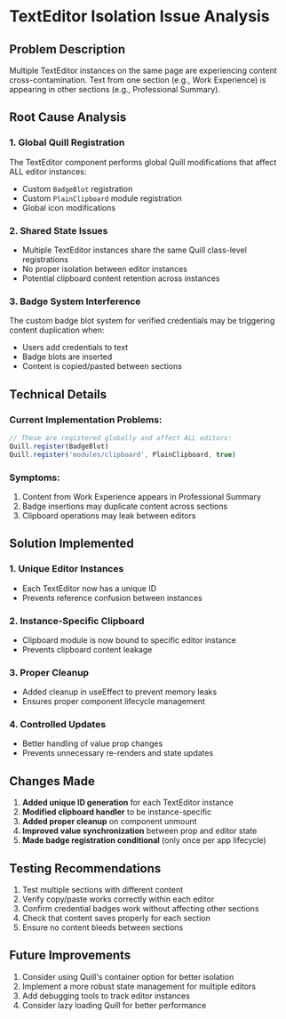 # TextEditor Isolation Issue Analysis

## Problem Description
Multiple TextEditor instances on the same page are experiencing content cross-contamination. Text from one section (e.g., Work Experience) is appearing in other sections (e.g., Professional Summary).

## Root Cause Analysis

### 1. Global Quill Registration
The TextEditor component performs global Quill modifications that affect ALL editor instances:
- Custom `BadgeBlot` registration
- Custom `PlainClipboard` module registration
- Global icon modifications

### 2. Shared State Issues
- Multiple TextEditor instances share the same Quill class-level registrations
- No proper isolation between editor instances
- Potential clipboard content retention across instances

### 3. Badge System Interference
The custom badge blot system for verified credentials may be triggering content duplication when:
- Users add credentials to text
- Badge blots are inserted
- Content is copied/pasted between sections

## Technical Details

### Current Implementation Problems:
```javascript
// These are registered globally and affect ALL editors:
Quill.register(BadgeBlot)
Quill.register('modules/clipboard', PlainClipboard, true)
```

### Symptoms:
1. Content from Work Experience appears in Professional Summary
2. Badge insertions may duplicate content across sections
3. Clipboard operations may leak between editors

## Solution Implemented

### 1. Unique Editor Instances
- Each TextEditor now has a unique ID
- Prevents reference confusion between instances

### 2. Instance-Specific Clipboard
- Clipboard module is now bound to specific editor instance
- Prevents clipboard content leakage

### 3. Proper Cleanup
- Added cleanup in useEffect to prevent memory leaks
- Ensures proper component lifecycle management

### 4. Controlled Updates
- Better handling of value prop changes
- Prevents unnecessary re-renders and state updates

## Changes Made

1. **Added unique ID generation** for each TextEditor instance
2. **Modified clipboard handler** to be instance-specific
3. **Added proper cleanup** on component unmount
4. **Improved value synchronization** between prop and editor state
5. **Made badge registration conditional** (only once per app lifecycle)

## Testing Recommendations

1. Test multiple sections with different content
2. Verify copy/paste works correctly within each editor
3. Confirm credential badges work without affecting other sections
4. Check that content saves properly for each section
5. Ensure no content bleeds between sections

## Future Improvements

1. Consider using Quill's container option for better isolation
2. Implement a more robust state management for multiple editors
3. Add debugging tools to track editor instances
4. Consider lazy loading Quill for better performance
